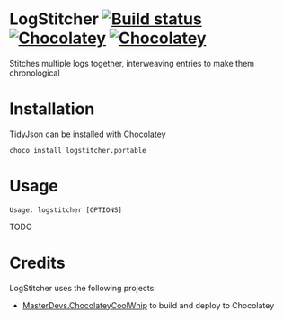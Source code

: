 # LogStitcher [![Build status](https://ci.appveyor.com/api/projects/status/nwhu2wwku7e0aitp/branch/master?svg=true)](https://ci.appveyor.com/project/jquintus/logstitcher/branch/master) [![Chocolatey](https://img.shields.io/chocolatey/dt/scriptcs.svg?style=flat-square)](https://chocolatey.org/packages/LogStitcher.portable) [![Chocolatey](https://img.shields.io/chocolatey/v/git.svg?style=flat-square)](https://chocolatey.org/packages/LogStitcher.portable)


Stitches multiple logs together, interweaving entries to make them chronological

# Installation
TidyJson can be installed with [Chocolatey](https://chocolatey.org/)

    choco install logstitcher.portable
    
    
# Usage
    Usage: logstitcher [OPTIONS]

TODO

# Credits

LogStitcher uses the following projects:

* [MasterDevs.ChocolateyCoolWhip](https://github.com/MasterDevs/ChocolateyCoolWhip) to build and deploy to Chocolatey
